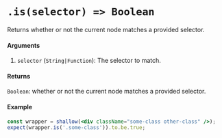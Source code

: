 # `.is(selector) => Boolean`

Returns whether or not the current node matches a provided selector.


#### Arguments

1. `selector` (`String|Function`): The selector to match.



#### Returns

`Boolean`: whether or not the current node matches a provided selector.



#### Example


```jsx
const wrapper = shallow(<div className="some-class other-class" />);
expect(wrapper.is('.some-class')).to.be.true;
```

